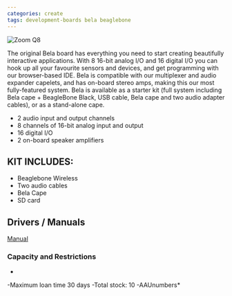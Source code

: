 ```yaml
---
categories: create
tags: development-boards bela beaglebone
---
```

![Zoom Q8](../../assets/images/equip/bela.png)

The original Bela board has everything you need to start creating beautifully interactive applications. With 8 16-bit analog I/O and 16 digital I/O you can hook up all your favourite sensors and devices, and get programming with our browser-based IDE. Bela is compatible with our multiplexer and audio expander capelets, and has on-board stereo amps, making this our most fully-featured system. Bela is available as a starter kit (full system including Bela cape + BeagleBone Black, USB cable, Bela cape and two audio adapter cables), or as a stand-alone cape.

- 2 audio input and output channels
- 8 channels of 16-bit analog input and output
- 16 digital I/O
- 2 on-board speaker amplifiers

## KIT INCLUDES:
- Beaglebone Wireless
- Two audio cables
- Bela Cape
- SD card

## Drivers / Manuals

[Manual](https://learn.bela.io/get-started-guide/)

### Capacity and Restrictions

*
-Maximum loan time 30 days
-Total stock: 10
-AAUnumbers*

